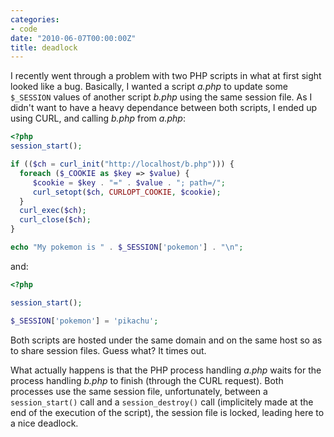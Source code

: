 ```yaml
---
categories:
- code
date: "2010-06-07T00:00:00Z"
title: deadlock
---
```


I recently went through a problem with two PHP scripts in what at
first sight looked like a bug. Basically, I wanted a script _a.php_ to
update some `$_SESSION` values of another script _b.php_ using the same
session file.  As I didn't want to have a heavy dependance between
both scripts, I ended up using CURL, and calling _b.php_ from _a.php_:

```php
<?php
session_start();

if (($ch = curl_init("http://localhost/b.php"))) {
  foreach ($_COOKIE as $key => $value) {
     $cookie = $key . "=" . $value . "; path=/";
     curl_setopt($ch, CURLOPT_COOKIE, $cookie);
  }
  curl_exec($ch);
  curl_close($ch);
}

echo "My pokemon is " . $_SESSION['pokemon'] . "\n";
```

and:

```php
<?php

session_start();

$_SESSION['pokemon'] = 'pikachu';
```

Both scripts are hosted under the same domain and on the same host so
as to share session files. Guess what? It times out.

What actually happens is that the PHP process handling _a.php_ waits
for the process handling _b.php_ to finish (through the CURL
request). Both processes use the same session file, unfortunately,
between a `session_start()` call and a `session_destroy()` call
(implicitely made at the end of the execution of the script), the
session file is locked, leading here to a nice deadlock.
